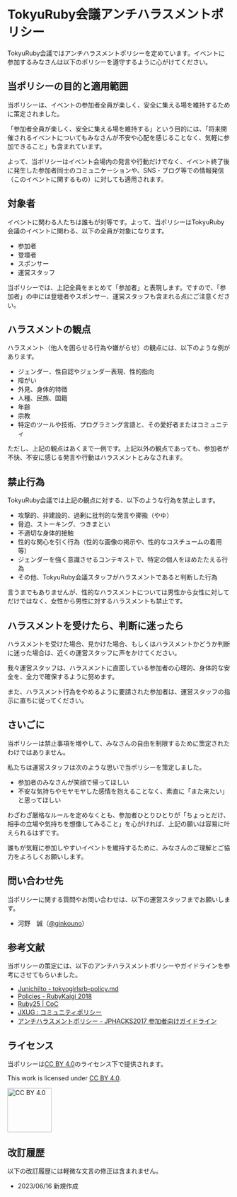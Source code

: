 # TokyuRuby会議アンチハラスメントポリシー

TokyuRuby会議ではアンチハラスメントポリシーを定めています。イベントに参加するみなさんは以下のポリシーを遵守するように心がけてください。

## 当ポリシーの目的と適用範囲

当ポリシーは、イベントの参加者全員が楽しく、安全に集える場を維持するために策定されました。

「参加者全員が楽しく、安全に集える場を維持する」という目的には、「将来開催されるイベントについてもみなさんが不安や心配を感じることなく、気軽に参加できること」も含まれています。

よって、当ポリシーはイベント会場内の発言や行動だけでなく、イベント終了後に発生した参加者同士のコミュニケーションや、SNS・ブログ等での情報発信（このイベントに関するもの）に対しても適用されます。

## 対象者

イベントに関わる人たちは誰もが対等です。よって、当ポリシーはTokyuRuby会議のイベントに関わる、以下の全員が対象になります。

- 参加者
- 登壇者
- スポンサー
- 運営スタッフ

当ポリシーでは、上記全員をまとめて「参加者」と表現します。ですので、「参加者」の中には登壇者やスポンサー、運営スタッフも含まれる点にご注意ください。

## ハラスメントの観点

ハラスメント（他人を困らせる行為や嫌がらせ）の観点には、以下のような例があります。

- ジェンダー、性自認やジェンダー表現、性的指向
- 障がい
- 外見、身体的特徴
- 人種、民族、国籍
- 年齢
- 宗教
- 特定のツールや技術、プログラミング言語と、その愛好者またはコミュニティ

ただし、上記の観点はあくまで一例です。上記以外の観点であっても、参加者が不快、不安に感じる発言や行動はハラスメントとみなされます。

## 禁止行為

TokyuRuby会議では上記の観点に対する、以下のような行為を禁止します。

- 攻撃的、非建設的、過剰に批判的な発言や揶揄（やゆ）
- 脅迫、ストーキング、つきまとい
- 不適切な身体的接触
- 性的な関心を引く行為（性的な画像の掲示や、性的なコスチュームの着用等）
- ジェンダーを強く意識させるコンテキストで、特定の個人をほめたたえる行為
- その他、TokyuRuby会議スタッフがハラスメントであると判断した行為

言うまでもありませんが、性的なハラスメントについては男性から女性に対してだけではなく、女性から男性に対するハラスメントも禁止です。

## ハラスメントを受けたら、判断に迷ったら

ハラスメントを受けた場合、見かけた場合、もしくはハラスメントかどうか判断に迷った場合は、近くの運営スタッフに声をかけてください。

我々運営スタッフは、ハラスメントに直面している参加者の心理的、身体的な安全を、全力で確保するように努めます。

また、ハラスメント行為をやめるように要請された参加者は、運営スタッフの指示に直ちに従ってください。

## さいごに

当ポリシーは禁止事項を増やして、みなさんの自由を制限するために策定されたわけではありません。

私たちは運営スタッフは次のような思いで当ポリシーを策定しました。

- 参加者のみなさんが笑顔で帰ってほしい
- 不安な気持ちやモヤモヤした感情を抱えることなく、素直に「また来たい」と思ってほしい

わざわざ厳格なルールを定めなくとも、参加者ひとりひとりが「ちょっとだけ、相手の立場や気持ちを想像してみること」を心がければ、上記の願いは容易に叶えられるはずです。

誰もが気軽に参加しやすいイベントを維持するために、みなさんのご理解とご協力をよろしくお願いします。

## 問い合わせ先

当ポリシーに関する質問やお問い合わせは、以下の運営スタッフまでお願いします。

- 河野　誠（[@ginkouno](https://twitter.com/ginkouno)）

## 参考文献

当ポリシーの策定には、以下のアンチハラスメントポリシーやガイドラインを参考にさせてもらいました。

- [JunichiIto \- tokyogirlsrb-policy.md](https://gist.github.com/JunichiIto/7a080f1cfb0ae27ef600c14b94a02db7)
- [Policies \- RubyKaigi 2018](https://rubykaigi.org/2018/policies)
- [Ruby25 \| CoC](http://25.ruby.or.jp/coc.ja.html)
- [JXUG : コミュニティポリシー](http://jxug.org/policy.html)
- [アンチハラスメントポリシー \- JPHACKS2017 参加者向けガイドライン](https://jphacks.github.io/2017-guideline/anti-harassment/)

## ライセンス

当ポリシーは[CC BY 4.0](https://creativecommons.org/licenses/by/4.0/deed.ja)のライセンス下で提供されます。

This work is licensed under [CC BY 4.0](https://creativecommons.org/licenses/by/4.0/deed.en).

<img width="100" alt="CC BY 4.0" src="https://user-images.githubusercontent.com/1148320/52528111-d1924580-2d18-11e9-949e-9c0bd158a3f2.png">

## 改訂履歴

以下の改訂履歴には軽微な文言の修正は含まれません。

- 2023/06/16 新規作成